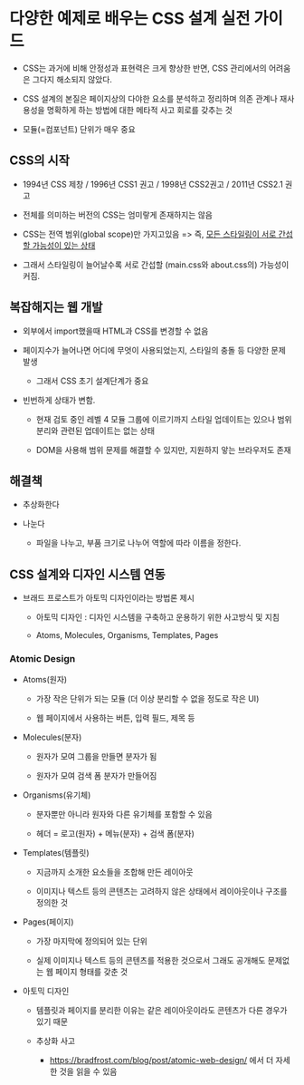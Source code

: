 # 다양한 예제로 배우는 CSS 설계 실전 가이드

- CSS는 과거에 비해 안정성과 표현력은 크게 향상한 반면, CSS 관리에서의 어려움은 그다지 해소되지 않았다. 

- CSS 설계의 본질은 페이지상의 다야한 요소를 분석하고 정리하며 의존 관계나 재사용성을 명확하게 하는 방법에 대한 메타적 사고 회로를 갖추는 것

- 모듈(=컴포넌트) 단위가 매우 중요

## CSS의 시작

- 1994년 CSS 제창 / 1996년 CSS1 권고 / 1998년 CSS2권고 / 2011년 CSS2.1 권고

- 전체를 의미하는 버전의 CSS는 엄미랗게 존재하지는 않음

- CSS는 전역 범위(global scope)만 가지고있음 => 즉, <u>모든 스타일링이 서로 간섭할 가능성이 있는 상태</u>

- 그래서 스타일링이 늘어날수록 서로 간섭할 (main.css와 about.css의) 가능성이 커짐.

## 복잡해지는 웹 개발

- 외부에서 import했을때 HTML과 CSS를 변경할 수 없음

- 페이지수가 늘어나면 어디에 무엇이 사용되었는지, 스타일의 충돌 등 다양한 문제 발생

	- 그래서 CSS 초기 설계단계가 중요

- 빈번하게 상태가 변함. 

	- 현재 검토 중인 레벨 4 모듈 그룹에 이르기까지 스타일 업데이트는 있으나 범위 분리와 관련된 업데이트는 없는 상태

	- DOM을 사용해 범위 문제를 해결할 수 있지만, 지원하지 앟는 브라우저도 존재

## 해결책

- 추상화한다

- 나눈다

	- 파일을 나누고, 부품 크기로 나누어 역할에 따라 이름을 정한다. 

## CSS 설계와 디자인 시스템 연동

- 브래드 프로스트가 아토믹 디자인이라는 방법론 제시

	- 아토믹 디자인 : 디자인 시스템을 구축하고 운용하기 위한 사고방식 및 지침

	- Atoms, Molecules, Organisms, Templates, Pages

### Atomic Design

- Atoms(원자)

	- 가장 작은 단위가 되는 모듈 (더 이상 분리할 수 없을 정도로 작은 UI)

	- 웹 페이지에서 사용하는 버튼, 입력 필드, 제목 등

- Molecules(분자)

	- 원자가 모여 그룹을 만들면 분자가 됨

	- 원자가 모여 검색 폼 분자가 만들어짐

- Organisms(유기체)

	- 분자뿐만 아니라 원자와 다른 유기체를 포함할 수 있음

	- 헤더 = 로고(원자) + 메뉴(분자) + 검색 폼(분자)

- Templates(템플릿)

	- 지금까지 소개한 요소들을 조합해 만든 레이아웃
	
	- 이미지나 텍스트 등의 콘텐츠는 고려하지 않은 상태에서 레이아웃이나 구조를 정의한 것

- Pages(페이지)

	- 가장 마지막에 정의되어 있는 단위

	- 실제 이미지나 텍스트 등의 콘텐츠를 적용한 것으로서 그래도 공개해도 문제없는 웹 페이지 형태를 갖춘 것

- 아토믹 디자인

	- 템플릿과 페이지를 분리한 이유는 같은 레이아웃이라도 콘텐츠가 다른 경우가 있기 때문

	- 추상화 사고 

		- https://bradfrost.com/blog/post/atomic-web-design/ 에서 더 자세한 것을 읽을 수 있음

